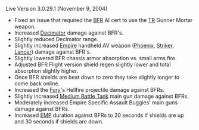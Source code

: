 Live Version 3.0.29.1 (November 9, 2004)

- Fixed an issue that required the [BFR](../vehicles/BattleFrame_Robotics.md) AI
  cert to use the [TR](../etc/Terran_Republic.md) Gunner Mortar weapon.
- Increased [Decimator](../weapons/Decimator.md) damage against BFR's.
- Slightly reduced Decimator range.
- Slightly increased [Empire](../terminology/Empire.md) handheld AV weapon
  ([Phoenix](../weapons/Phoenix.md), [Striker](../weapons/Striker.md),
  [Lancer](../weapons/Lancer.md)) damage against BFR's.
- Slightly lowered BFR chassis armor absorption vs. small arms fire.
- Adjusted BFR Flight version shield regen slightly lower and total absorption
  slightly higher.
- Once BFR shields are beat down to zero they take slightly longer to come back
  online.
- Increased the [Fury](../vehicles/Fury.md)'s Hellfire projectile damage against
  BFRs.
- Slightly increased [Medium Battle Tank](../items/Medium_Battle_Tank.md) main
  gun damage against BFRs.
- Moderately increased Empire Specific Assault Buggies' main guns damage against
  BFRs.
- Increased [EMP](../commands/EMP.md) duration against BFRs to 20 seconds if
  shields are up and 30 seconds if shields are down.
